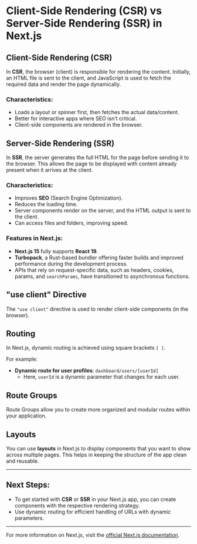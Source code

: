 # Client-Side Rendering (CSR) vs Server-Side Rendering (SSR) in Next.js

## Client-Side Rendering (CSR)

In **CSR**, the browser (client) is responsible for rendering the content. Initially, an HTML file is sent to the client, and JavaScript is used to fetch the required data and render the page dynamically.

### Characteristics:
- Loads a layout or spinner first, then fetches the actual data/content.
- Better for interactive apps where SEO isn't critical.
- Client-side components are rendered in the browser.

## Server-Side Rendering (SSR)

In **SSR**, the server generates the full HTML for the page before sending it to the browser. This allows the page to be displayed with content already present when it arrives at the client.

### Characteristics:
- Improves **SEO** (Search Engine Optimization).
- Reduces the loading time.
- Server components render on the server, and the HTML output is sent to the client.
- Can access files and folders, improving speed.

### Features in Next.js:
- **Next.js 15** fully supports **React 19**.
- **Turbopack**, a Rust-based bundler offering faster builds and improved performance during the development process.
- APIs that rely on request-specific data, such as headers, cookies, params, and `searchParams`, have transitioned to asynchronous functions.

## "use client" Directive

The `"use client"` directive is used to render client-side components (in the browser).

## Routing

In Next.js, dynamic routing is achieved using square brackets `[ ]`.

For example:
- **Dynamic route for user profiles**: `dashboard/users/[userId]`
  - Here, `userId` is a dynamic parameter that changes for each user.

## Route Groups

Route Groups allow you to create more organized and modular routes within your application.

## Layouts

You can use **layouts** in Next.js to display components that you want to show across multiple pages. This helps in keeping the structure of the app clean and reusable.

---

## Next Steps:

- To get started with **CSR** or **SSR** in your Next.js app, you can create components with the respective rendering strategy.
- Use dynamic routing for efficient handling of URLs with dynamic parameters.

---

For more information on Next.js, visit the [official Next.js documentation](https://nextjs.org/docs).
